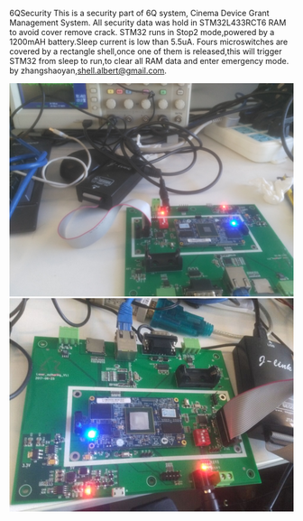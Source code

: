 6QSecurity
This is a security part of 6Q system, Cinema Device Grant Management System. 
All security data was hold in STM32L433RCT6 RAM to avoid cover remove crack.
STM32 runs in Stop2 mode,powered by a 1200mAH battery.Sleep current is low than 5.5uA.
Fours microswitches are covered by a rectangle shell,once one of them is released,this
will trigger STM32 from sleep to run,to clear all RAM data and enter emergency mode.
by zhangshaoyan,shell.albert@gmail.com.

![6QSM.png](https://github.com/ShellAlbert/6QSecurity/blob/master/6QSM.jpg)
![6QBoard.png](https://github.com/ShellAlbert/6QSecurity/blob/master/6QBoard.jpg)